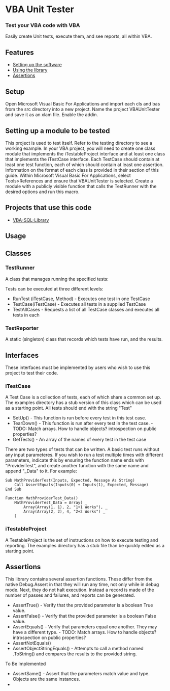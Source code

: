 VBA Unit Tester
=====================

### Test your VBA code with VBA

Easily create Unit tests, execute them, and see reports, all within VBA.

Features
--------
 * [Setting up the software](#Setup)
 * [Using the library](#usage)
 * [Assertions](#assertions)
 
Setup
-----

Open Microsoft Visual Basic For Applications and import each cls and bas from the src directory into a new project. Name the project VBAUnitTester and save it as an xlam file. Enable the addin.

Setting up a module to be tested
-----
This project is used to test itself. Refer to the testing directory to see a working example.
In your VBA project, you will need to create one class module that implements the iTestableProject interface and at least one class that implements the iTestCase interface. Each TestCase should contain at least one test function, each of which should contain at least one assertion. Information on the format of each class is provided in their section of this guide.
Within Microsoft Visual Basic For Applications, select Tools>References and ensure that VBAUnitTester is selected.
Create a module with a publicly visible function that calls the TestRunner with the desired options and run this macro.

Projects that use this code
-----
 * [VBA-SQL-Library](https://github.com/Beakerboy/VBA-SQL-Library)

 Usage
-----
## Classes

### TestRunner
A class that manages running the specified tests:

Tests can be executed at three different levels:
 * RunTest (iTestCase, Method) - Executes one test in one TestCase
 * TestCase(iTestCase) - Executes all tests in a supplied TestCase
 * TestAllCases - Requests a list of all TestCase classes and executes all tests in each

### TestReporter
A static (singleton) class that records which tests have run, and the results.

## Interfaces
These interfaces must be implemented by users who wish to use this project to test their code.

### iTestCase
A Test Case is a collection of tests, each of which share a common set up. The examples directory has a stub version of this class which can be used as a starting point. All tests should end with the string "Test"

 * SetUp() - This function is run before every test in this test case.
 * TearDown() - This function is run after every test in the test case. 
       - TODO: Match arrays. How to handle objects? introspection on public properties?
 * GetTests() - An array of the names of every test in the test case

There are two types of tests that can be written. A basic test runs without any input parameteres. If you wish to run a test multiple times with different parameters, indicate this by ensuring the function name ends with "ProviderTest", and create another function with the same name and append "\_Data" to it.
For example:
```vba
Sub MathProviderTest(Inputs, Expected, Message As String)
    Call AssertEquals(Inputs(0) + Inputs(1), Expected, Message)
End Sub

Function MathProviderTest_Data()
    MathProviderTest_Data = Array( _
        Array(Array(1, 1), 2, "1+1 Works"), _
        Array(Array(2, 2), 4, "2+2 Works") _
    )
```

### iTestableProject
A TestableProject is the set of instructions on how to execute testing and reporting. The examples directory has a stub file than be quickly edited as a starting point.


Assertions
-----
This library contains several assertion functions. These differ from the native Debug.Assert in that they will run any time, not only while in debug mode. Next, they do not halt execution. Instead a record is made of the number of passes and failures, and reports can be generated.
 * AssertTrue() - Verify that the provided parameter is a boolean True value.
 * AssertFalse() - Verify that the provided parameter is a boolean False value.
 * AssertEquals() - Verify that parameters equal one another. They may have a different type. 
       - TODO: Match arrays. How to handle objects? introspection on public properties?
 * AssertNotEquals()
 * AssertObjectStringEquals() - Attempts to call a method named .ToString() and compares the results to the provided string.

To Be Implemented
 * AssertSame() - Assert that the parameters match value and type. Objects are the same instances.
 * 
